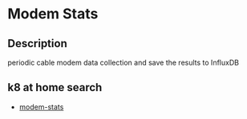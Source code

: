 # Modem Stats

## Description

periodic cable modem data collection and save the results to InfluxDB

## k8 at home search

- [modem-stats](https://nanne.dev/k8s-at-home-search/#/modem-stats)
